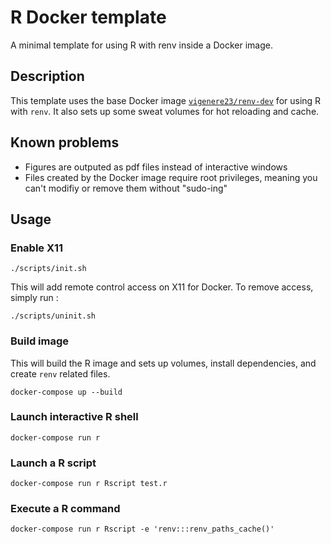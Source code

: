 # R Docker template

A minimal template for using R with renv inside a Docker image.

## Description

This template uses the base Docker image [`vigenere23/renv-dev`](https://github.com/vigenere23/renv-docker) for using R with `renv`. It also sets up some sweat volumes for hot reloading and cache.

## Known problems

- Figures are outputed as pdf files instead of interactive windows
- Files created by the Docker image require root privileges, meaning you can't modifiy or remove them without "sudo-ing"

## Usage

### Enable X11

```shell
./scripts/init.sh
```

This will add remote control access on X11 for Docker. To remove access, simply run :

```shell
./scripts/uninit.sh
```

### Build image

This will build the R image and sets up volumes, install dependencies, and create `renv` related files.

```shell
docker-compose up --build
```

### Launch interactive R shell

```shell
docker-compose run r
```

### Launch a R script

```shell
docker-compose run r Rscript test.r
```

### Execute a R command

```shell
docker-compose run r Rscript -e 'renv:::renv_paths_cache()'
```
